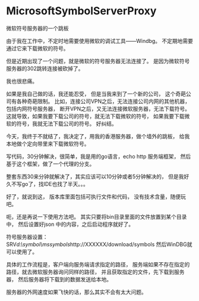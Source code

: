 # MicrosoftSymbolServerProxy
微软符号服务器的一个跳板

由于我在工作中，不定时地需要使用微软的调试工具——Windbg。
不定期地需要通过它来下载微软的符号。

但是近期出现了一个问题，就是微软的符号服务器无法连接了。
是因为微软符号服务器的302跳转连接被砍掉了。

我也很悲痛。

如果是我自己做的话，我还能忍受，
但是当我来到了一个新的公司，
这个奇葩公司有各种奇葩限制。
比如，连接公司VPN之后，无法连接公司内网的其他机器，包括内网符号服务器，
断开VPN之后，又无法连接微软服务器，无法下载符号。
这就导致，如果我要下载公司的符号，就无法下载微软的符号，
如果我要下载微软的符号，我就无法下载公司的符号。
好纠结。

今天，我终于不就结了，我决定了，用我的香港服务器，做个墙外的跳板，
给我本地做个定向带里来下载微软符号。

写代码，30分钟解决，很简单，我是用的go语言，echo http 服务端框架，
然后基于这个框架，做了一个代理的分支。

整套东西30来分钟就解决了，其实应该可以10分钟或者5分钟解决的，
但是我好久不写go了，找IDE也找了半天。。。

好了，就说到这，
版本库里面包括可执行文件和代码，
没有技术含量，随便玩吧。

呃，还是再说一下使用方法吧。
其实只要将bin目录里面的文件放置到某个目录中，
然后设置好json 中的内容，之后启动程序就好了。

符号服务器设置：
SRV*d:\symbol\mssymbols*http://XXXXXX/download/symbols
然后WinDBG就可以使用了。

具体的工作流程是，客户端向服务端请求指定的路径，
服务端如果不存在指定的路径，就去微软服务器询问同样的路径，
并且获取指定的文件，先下载到服务器，
然后服务器将下载到的数据发送给本地。

服务器的外网速度如果飞快的话，那么其实不会有太大问题。